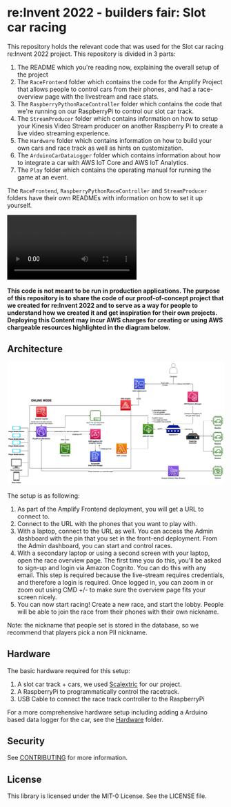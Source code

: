 # re:Invent 2022 - builders fair: Slot car racing
This repository holds the relevant code that was used for the Slot car racing re:Invent 2022 project. This repository is divided in 3 parts:
1. The README which you're reading now, explaining the overall setup of the project
2. The `RaceFrontend` folder which contains the code for the Amplify Project that allows people to control cars from their phones, and had a race-overview page with the livestream and race stats.
3. The `RaspberryPythonRaceController` folder which contains the code that we're running on our RaspberryPi to control our slot car track.
4. The `StreamProducer` folder which contains information on how to setup your Kinesis Video Stream producer on another Raspberry Pi to create a live video streaming experience.
5. The `Hardware` folder which contains information on how to build your own cars and race track as well as hints on customization.
6. The `ArduinoCarDataLogger` folder which contains information about how to integrate a car with AWS IoT Core and AWS IoT Analytics.
7. The `Play` folder which contains the operating manual for running the game at an event.

The `RaceFrontend`, `RaspberryPythonRaceController` and `StreamProducer` folders have their own READMEs with information on how to set it up yourself.

<video src="Video/20221130_reInvent_2022_penultimate_race.mp4"></video>

**This code is not meant to be run in production applications. The purpose of this repository is to share the code of our proof-of-concept project that we created for re:Invent 2022 and to serve as a way for people to understand how we created it and get inspiration for their own projects. Deploying this Content may incur AWS charges for creating or using AWS chargeable resources highlighted in the diagram below.**

## Architecture
![Slot Cars Architectures](Pictures/slot-cars-arch.png)

The setup is as following:
1. As part of the Amplify Frontend deployment, you will get a URL to connect to.
2. Connect to the URL with the phones that you want to play with.
3. With a laptop, connect to the URL as well. You can access the Admin dashboard with the pin that you set in the front-end deployment. From the Admin dashboard, you can start and control races.
4. With a secondary laptop or using a second screen with your laptop, open the race overview page. The first time you do this, you'll be asked to sign-up and login via Amazon Cognito. You can do this with any email. This step is required because the live-stream requires credentials, and therefore a login is required. Once logged in, you can zoom in or zoom out using CMD +/- to make sure the overview page fits your screen nicely.
5. You can now start racing! Create a new race, and start the lobby. People will be able to join the race from their phones with their own nickname.

Note: the nickname that people set is stored in the database, so we recommend that players pick a non PII nickname.

## Hardware
The basic hardware required for this setup:
1. A slot car track + cars, we used [Scalextric](https://uk.scalextric.com/) for our project.
2. A RaspberryPi to programmatically control the racetrack.
3. USB Cable to connect the race track controller to the RaspberryPi

For a more comprehensive hardware setup including adding a Arduino based data logger for the car, see the [Hardware](Hardware/README.md) folder. 

## Security

See [CONTRIBUTING](CONTRIBUTING.md#security-issue-notifications) for more information.

## License

This library is licensed under the MIT-0 License. See the LICENSE file.

